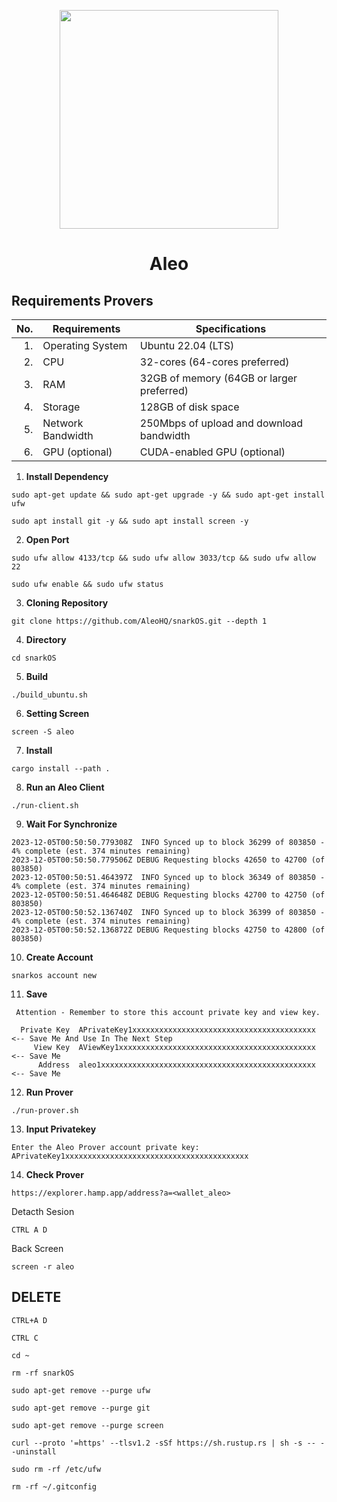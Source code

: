 <p align="center">
  <img height="350" height="350" src="https://github.com/catsmile100/Validator-Testnet/assets/85368621/d1af99ec-cc52-428e-bb68-b39a46df3967">
</p>
<h1>
<p align="center"> Aleo </p>
</h1>

## Requirements Provers

| No. | Requirements                                 | Specifications                                      |
|----:|----------------------------------------------|-----------------------------------------------------|
|  1. | Operating System                             | Ubuntu 22.04 (LTS)                                  |
|  2. | CPU                                          | 32-cores (64-cores preferred)                       |
|  3. | RAM                                          | 32GB of memory (64GB or larger preferred)           |
|  4. | Storage                                      | 128GB of disk space                                 |
|  5. | Network Bandwidth                            | 250Mbps of upload and download bandwidth           |
|  6. | GPU (optional)                               | CUDA-enabled GPU (optional)                         |

1. **Install Dependency**
```
sudo apt-get update && sudo apt-get upgrade -y && sudo apt-get install ufw
```
```
sudo apt install git -y && sudo apt install screen -y
```
2. **Open Port**
```
sudo ufw allow 4133/tcp && sudo ufw allow 3033/tcp && sudo ufw allow 22
```
```
sudo ufw enable && sudo ufw status
```
3. **Cloning Repository**
```
git clone https://github.com/AleoHQ/snarkOS.git --depth 1
```
4. **Directory**
```
cd snarkOS
```
5. **Build**
```
./build_ubuntu.sh
```
6. **Setting Screen**
```
screen -S aleo
```
7. **Install**
```
cargo install --path .
```
8. **Run an Aleo Client**
```
./run-client.sh
```
9. **Wait For Synchronize**
```
2023-12-05T00:50:50.779308Z  INFO Synced up to block 36299 of 803850 - 4% complete (est. 374 minutes remaining)
2023-12-05T00:50:50.779506Z DEBUG Requesting blocks 42650 to 42700 (of 803850)
2023-12-05T00:50:51.464397Z  INFO Synced up to block 36349 of 803850 - 4% complete (est. 374 minutes remaining)
2023-12-05T00:50:51.464648Z DEBUG Requesting blocks 42700 to 42750 (of 803850)
2023-12-05T00:50:52.136740Z  INFO Synced up to block 36399 of 803850 - 4% complete (est. 374 minutes remaining)
2023-12-05T00:50:52.136872Z DEBUG Requesting blocks 42750 to 42800 (of 803850)
```
10. **Create Account**
```
snarkos account new
```
11. **Save**
```
 Attention - Remember to store this account private key and view key.

  Private Key  APrivateKey1xxxxxxxxxxxxxxxxxxxxxxxxxxxxxxxxxxxxxxxxx  <-- Save Me And Use In The Next Step
     View Key  AViewKey1xxxxxxxxxxxxxxxxxxxxxxxxxxxxxxxxxxxxxxxxxxxx  <-- Save Me
      Address  aleo1xxxxxxxxxxxxxxxxxxxxxxxxxxxxxxxxxxxxxxxxxxxxxxxx  <-- Save Me
```
12. **Run Prover**
```
./run-prover.sh
```
13. **Input Privatekey**
```
Enter the Aleo Prover account private key: APrivateKey1xxxxxxxxxxxxxxxxxxxxxxxxxxxxxxxxxxxxxxxxx
```
14. **Check Prover**
```
https://explorer.hamp.app/address?a=<wallet_aleo>
```
Detacth Sesion
```
CTRL A D
```
Back Screen
```
screen -r aleo
```


## DELETE
```
CTRL+A D
```
```
CTRL C
```
```
cd ~
```
```
rm -rf snarkOS
```
```
sudo apt-get remove --purge ufw
```
```
sudo apt-get remove --purge git
```
```
sudo apt-get remove --purge screen
```
```
curl --proto '=https' --tlsv1.2 -sSf https://sh.rustup.rs | sh -s -- --uninstall
```
```
sudo rm -rf /etc/ufw
```
```
rm -rf ~/.gitconfig
```
